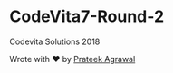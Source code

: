 # CodeVita7-Round-2
Codevita Solutions 2018

Wrote with ❤️ by [Prateek Agrawal](https://www.linkedin.com/in/agrawal-prateek/)
